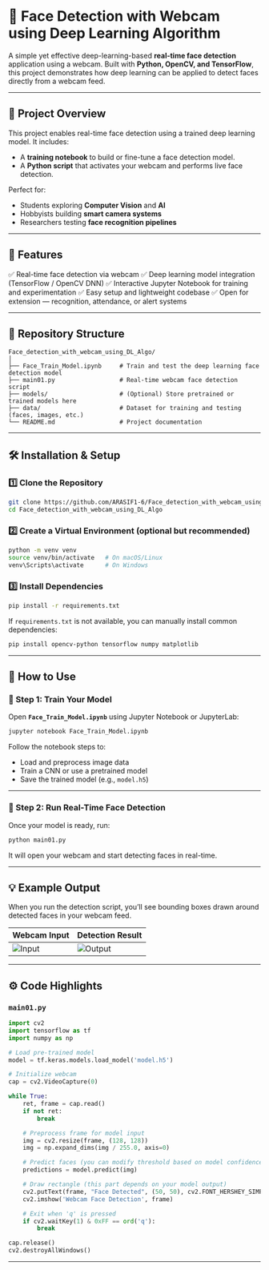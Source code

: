 # 🎥 Face Detection with Webcam using Deep Learning Algorithm

A simple yet effective deep-learning-based **real-time face detection** application using a webcam.
Built with **Python, OpenCV, and TensorFlow**, this project demonstrates how deep learning can be applied to detect faces directly from a webcam feed.

---

## 🚀 Project Overview

This project enables real-time face detection using a trained deep learning model.
It includes:

* A **training notebook** to build or fine-tune a face detection model.
* A **Python script** that activates your webcam and performs live face detection.

Perfect for:

* Students exploring **Computer Vision** and **AI**
* Hobbyists building **smart camera systems**
* Researchers testing **face recognition pipelines**

---

## 🧠 Features

✅ Real-time face detection via webcam
✅ Deep learning model integration (TensorFlow / OpenCV DNN)
✅ Interactive Jupyter Notebook for training and experimentation
✅ Easy setup and lightweight codebase
✅ Open for extension — recognition, attendance, or alert systems

---

## 📂 Repository Structure

```
Face_detection_with_webcam_using_DL_Algo/
│
├── Face_Train_Model.ipynb     # Train and test the deep learning face detection model
├── main01.py                  # Real-time webcam face detection script
├── models/                    # (Optional) Store pretrained or trained models here
├── data/                      # Dataset for training and testing (faces, images, etc.)
└── README.md                  # Project documentation
```

---

## 🛠 Installation & Setup

### 1️⃣ Clone the Repository

```bash
git clone https://github.com/ARASIF1-6/Face_detection_with_webcam_using_DL_Algo.git
cd Face_detection_with_webcam_using_DL_Algo
```

### 2️⃣ Create a Virtual Environment (optional but recommended)

```bash
python -m venv venv
source venv/bin/activate   # On macOS/Linux
venv\Scripts\activate      # On Windows
```

### 3️⃣ Install Dependencies

```bash
pip install -r requirements.txt
```

If `requirements.txt` is not available, you can manually install common dependencies:

```bash
pip install opencv-python tensorflow numpy matplotlib
```

---

## 🧩 How to Use

### 🔹 Step 1: Train Your Model

Open **`Face_Train_Model.ipynb`** using Jupyter Notebook or JupyterLab:

```bash
jupyter notebook Face_Train_Model.ipynb
```

Follow the notebook steps to:

* Load and preprocess image data
* Train a CNN or use a pretrained model
* Save the trained model (e.g., `model.h5`)

---

### 🔹 Step 2: Run Real-Time Face Detection

Once your model is ready, run:

```bash
python main01.py
```

It will open your webcam and start detecting faces in real-time.

---

## 💡 Example Output

When you run the detection script, you’ll see bounding boxes drawn around detected faces in your webcam feed.

| Webcam Input                                                                                     | Detection Result                                                                                   |
| ------------------------------------------------------------------------------------------------ | -------------------------------------------------------------------------------------------------- |
| ![Input](https://github.com/ARASIF1-6/Face_detection_with_webcam_using_DL_Algo/assets/input.jpg) | ![Output](https://github.com/ARASIF1-6/Face_detection_with_webcam_using_DL_Algo/assets/output.jpg) |

---

## ⚙️ Code Highlights

### `main01.py`

```python
import cv2
import tensorflow as tf
import numpy as np

# Load pre-trained model
model = tf.keras.models.load_model('model.h5')

# Initialize webcam
cap = cv2.VideoCapture(0)

while True:
    ret, frame = cap.read()
    if not ret:
        break

    # Preprocess frame for model input
    img = cv2.resize(frame, (128, 128))
    img = np.expand_dims(img / 255.0, axis=0)

    # Predict faces (you can modify threshold based on model confidence)
    predictions = model.predict(img)

    # Draw rectangle (this part depends on your model output)
    cv2.putText(frame, "Face Detected", (50, 50), cv2.FONT_HERSHEY_SIMPLEX, 1, (0, 255, 0), 2)
    cv2.imshow('Webcam Face Detection', frame)

    # Exit when 'q' is pressed
    if cv2.waitKey(1) & 0xFF == ord('q'):
        break

cap.release()
cv2.destroyAllWindows()
```

---
